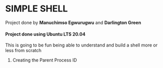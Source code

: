 # SIMPLE SHELL 

 Project done by **Manuchimso Egwurugwu** and **Darlington Green** 
#### Project done using Ubuntu LTS 20.04

This is going to be fun being able to understand and build a shell more or less from scratch

1. Creating the Parent Process ID
